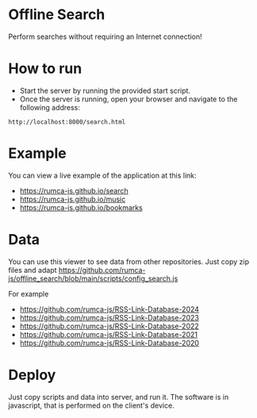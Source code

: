 # Offline Search

Perform searches without requiring an Internet connection!

# How to run

- Start the server by running the provided start script.
- Once the server is running, open your browser and navigate to the following address:
```
http://localhost:8000/search.html
```

# Example

You can view a live example of the application at this link:

 - https://rumca-js.github.io/search
 - https://rumca-js.github.io/music
 - https://rumca-js.github.io/bookmarks

# Data

You can use this viewer to see data from other repositories. Just copy zip files and adapt https://github.com/rumca-js/offline_search/blob/main/scripts/config_search.js

For example

 - https://github.com/rumca-js/RSS-Link-Database-2024
 - https://github.com/rumca-js/RSS-Link-Database-2023
 - https://github.com/rumca-js/RSS-Link-Database-2022
 - https://github.com/rumca-js/RSS-Link-Database-2021
 - https://github.com/rumca-js/RSS-Link-Database-2020

# Deploy

Just copy scripts and data into server, and run it. The software is in javascript, that is performed on the client's device.
